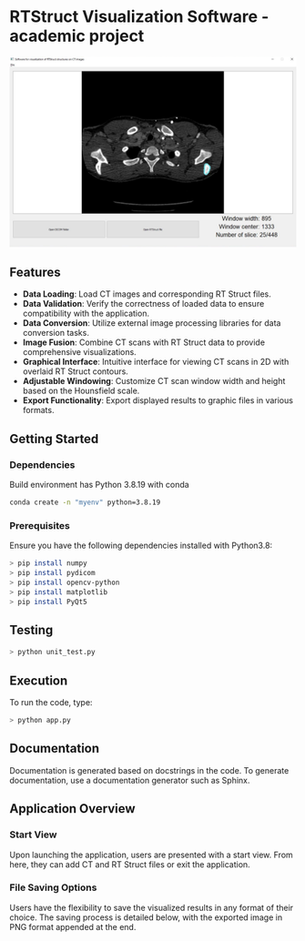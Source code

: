 # RTStruct Visualization Software - academic project

![image](app.png)

## Features

- **Data Loading**: Load CT images and corresponding RT Struct files.
- **Data Validation**: Verify the correctness of loaded data to ensure compatibility with the application.
- **Data Conversion**: Utilize external image processing libraries for data conversion tasks.
- **Image Fusion**: Combine CT scans with RT Struct data to provide comprehensive visualizations.
- **Graphical Interface**: Intuitive interface for viewing CT scans in 2D with overlaid RT Struct contours.
- **Adjustable Windowing**: Customize CT scan window width and height based on the Hounsfield scale.
- **Export Functionality**: Export displayed results to graphic files in various formats.

## Getting Started

### Dependencies

Build environment has Python 3.8.19 with conda

```bash
conda create -n "myenv" python=3.8.19
```

### Prerequisites

Ensure you have the following dependencies installed with Python3.8:

```sh
> pip install numpy
> pip install pydicom
> pip install opencv-python
> pip install matplotlib
> pip install PyQt5
```

## Testing

```sh
> python unit_test.py
```

## Execution
To run the code, type:

```sh
> python app.py
```

## Documentation

Documentation is generated based on docstrings in the code. To generate documentation, use a documentation generator such as Sphinx.


## Application Overview

### Start View

Upon launching the application, users are presented with a start view. From here, they can add CT and RT Struct files or exit the application.

### File Saving Options

Users have the flexibility to save the visualized results in any format of their choice. The saving process is detailed below, with the exported image in PNG format appended at the end.
